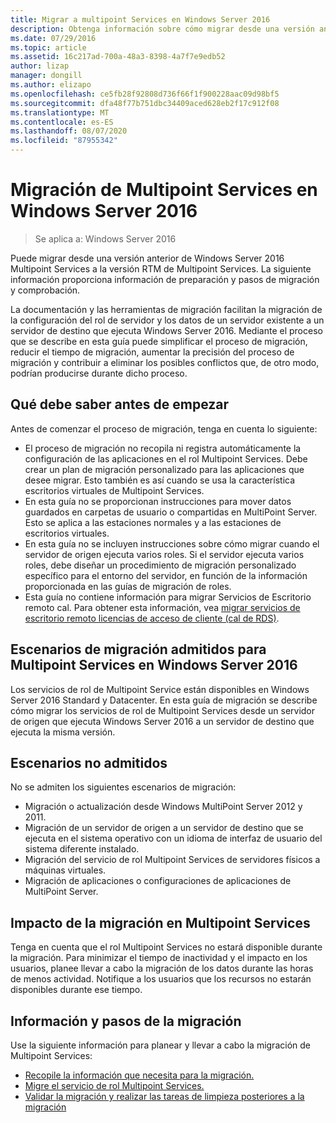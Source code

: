 ```yaml
---
title: Migrar a multipoint Services en Windows Server 2016
description: Obtenga información sobre cómo migrar desde una versión anterior de Multipoint Services
ms.date: 07/29/2016
ms.topic: article
ms.assetid: 16c217ad-700a-48a3-8398-4a7f7e9edb52
author: lizap
manager: dongill
ms.author: elizapo
ms.openlocfilehash: ce5fb28f92808d736f66f1f900228aac09d98bf5
ms.sourcegitcommit: dfa48f77b751dbc34409aced628eb2f17c912f08
ms.translationtype: MT
ms.contentlocale: es-ES
ms.lasthandoff: 08/07/2020
ms.locfileid: "87955342"
---
```

# <a name="multipoint-services-migration-in-windows-server-2016"></a>Migración de Multipoint Services en Windows Server 2016
>Se aplica a: Windows Server 2016

Puede migrar desde una versión anterior de Windows Server 2016 Multipoint Services a la versión RTM de Multipoint Services. La siguiente información proporciona información de preparación y pasos de migración y comprobación.

La documentación y las herramientas de migración facilitan la migración de la configuración del rol de servidor y los datos de un servidor existente a un servidor de destino que ejecuta Windows Server 2016. Mediante el proceso que se describe en esta guía puede simplificar el proceso de migración, reducir el tiempo de migración, aumentar la precisión del proceso de migración y contribuir a eliminar los posibles conflictos que, de otro modo, podrían producirse durante dicho proceso.

## <a name="what-to-know-before-you-begin"></a>Qué debe saber antes de empezar
Antes de comenzar el proceso de migración, tenga en cuenta lo siguiente:

- El proceso de migración no recopila ni registra automáticamente la configuración de las aplicaciones en el rol Multipoint Services. Debe crear un plan de migración personalizado para las aplicaciones que desee migrar. Esto también es así cuando se usa la característica escritorios virtuales de Multipoint Services.
- En esta guía no se proporcionan instrucciones para mover datos guardados en carpetas de usuario o compartidas en MultiPoint Server. Esto se aplica a las estaciones normales y a las estaciones de escritorios virtuales.
- En esta guía no se incluyen instrucciones sobre cómo migrar cuando el servidor de origen ejecuta varios roles. Si el servidor ejecuta varios roles, debe diseñar un procedimiento de migración personalizado específico para el entorno del servidor, en función de la información proporcionada en las guías de migración de roles.
- Esta guía no contiene información para migrar Servicios de Escritorio remoto cal. Para obtener esta información, vea [migrar servicios de escritorio remoto licencias de acceso de cliente (cal de RDS)](/previous-versions/windows/it-pro/windows-server-2008-R2-and-2008/dd851844(v=ws.11)).

## <a name="supported-migration-scenarios-for-multipoint-services-in-windows-server-2016"></a>Escenarios de migración admitidos para Multipoint Services en Windows Server 2016
Los servicios de rol de Multipoint Service están disponibles en Windows Server 2016 Standard y Datacenter. En esta guía de migración se describe cómo migrar los servicios de rol de Multipoint Services desde un servidor de origen que ejecuta Windows Server 2016 a un servidor de destino que ejecuta la misma versión.

## <a name="scenarios-that-are-not-supported"></a>Escenarios no admitidos

No se admiten los siguientes escenarios de migración:

- Migración o actualización desde Windows MultiPoint Server 2012 y 2011.
- Migración de un servidor de origen a un servidor de destino que se ejecuta en el sistema operativo con un idioma de interfaz de usuario del sistema diferente instalado.
- Migración del servicio de rol Multipoint Services de servidores físicos a máquinas virtuales.
- Migración de aplicaciones o configuraciones de aplicaciones de MultiPoint Server.

## <a name="the-impact-of-migration-on-multipoint-services"></a>Impacto de la migración en Multipoint Services
Tenga en cuenta que el rol Multipoint Services no estará disponible durante la migración. Para minimizar el tiempo de inactividad y el impacto en los usuarios, planee llevar a cabo la migración de los datos durante las horas de menos actividad. Notifique a los usuarios que los recursos no estarán disponibles durante ese tiempo.

## <a name="migration-information-and-steps"></a>Información y pasos de la migración
Use la siguiente información para planear y llevar a cabo la migración de Multipoint Services:

- [Recopile la información que necesita para la migración.](multipoint-services-migration-preparation.md)
- [Migre el servicio de rol Multipoint Services.](multipoint-services-migration-steps.md)
- [Validar la migración y realizar las tareas de limpieza posteriores a la migración](multipoint-services-post-migration-steps.md)
